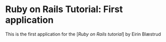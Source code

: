 # Ruby on Rails Tutorial: First application

This is the first application for the 
[*Ruby on Rails tutorial*]
by Eirin Blæstrud
